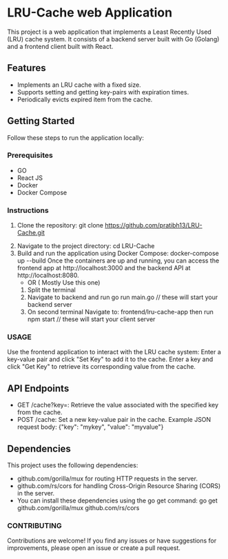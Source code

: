 # LRU-Cache web Application

This project is a web application that implements a Least Recently Used (LRU) cache system. It consists of a backend server built with Go (Golang) and a frontend client built with React.

## Features 
- Implements an LRU cache with a fixed size.
- Supports setting and getting key-pairs with expiration times.
- Periodically evicts expired item from the cache.
 
## Getting Started
 
Follow these steps to run the application locally:
 
### Prerequisites

- GO
- React JS
- Docker
- Docker Compose
 
### Instructions
 
1. Clone the repository: git clone https://github.com/pratibh13/LRU-Cache.git
 
2) Navigate to the project directory: cd LRU-Cache
3) Build and run the application using Docker Compose: docker-compose up --build
Once the containers are up and running, you can access the frontend app at http://localhost:3000 and the backend API at http://localhost:8080.
   - OR ( Mostly Use this one) 
   1) Split the terminal
   2) Navigate to backend and run go run main.go // these will start your backend server
   3) On second terminal Navigate to: frontend/lru-cache-app  then run npm start // these will start your client server 
 
### USAGE
Use the frontend application to interact with the LRU cache system:
Enter a key-value pair and click "Set Key" to add it to the cache.
Enter a key and click "Get Key" to retrieve its corresponding value from the cache.

## API Endpoints
- GET /cache?key=<key>: Retrieve the value associated with the specified key from the cache.
- POST /cache: Set a new key-value pair in the cache. Example JSON request body: {"key": "mykey", "value": "myvalue"}

## Dependencies
This project uses the following dependencies:
 
- github.com/gorilla/mux for routing HTTP requests in the server.
- github.com/rs/cors for handling Cross-Origin Resource Sharing (CORS) in the server.
- You can install these dependencies using the go get command: go get github.com/gorilla/mux github.com/rs/cors
### CONTRIBUTING
Contributions are welcome! If you find any issues or have suggestions for improvements, please open an issue or create a pull request.
